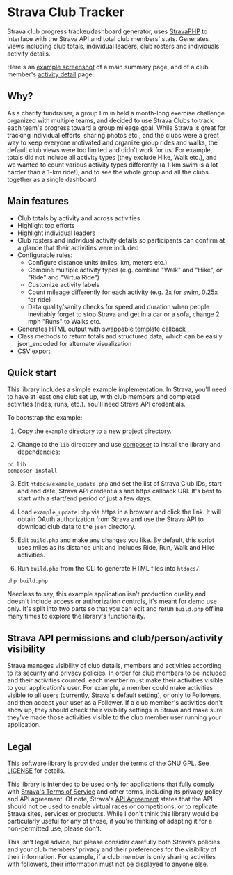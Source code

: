 # Strava Club Tracker

Strava club progress tracker/dashboard generator, uses [StravaPHP](https://github.com/basvandorst/StravaPHP/) to interface with the Strava API and total club members' stats. Generates views including club totals, individual leaders, club rosters and individuals' activity details.

Here's an [example screenshot](example/summary.png?raw=true) of a main summary page, and of a club member's [activity detail](example/person_detail.png?raw=true) page.

## Why?

As a charity fundraiser, a group I'm in held a month-long exercise challenge organized with multiple teams, and decided to use Strava Clubs to track each team's progress toward a group mileage goal. While Strava is great for tracking individual efforts, sharing photos etc., and the clubs were a great way to keep everyone motivated and organize group rides and walks, the default club views were too limited and didn't work for us. For example, totals did not include all activity types (they exclude Hike, Walk etc.), and we wanted to count various activity types differently (a 1-km swim is a lot harder than a 1-km ride!), and to see the whole group and all the clubs together as a single dashboard.

## Main features

* Club totals by activity and across activities
* Highlight top efforts
* Highlight individual leaders
* Club rosters and individual activity details so participants can confirm at a glance that their activities were included
* Configurable rules:
   * Configure distance units (miles, km, meters etc.)
   * Combine multiple activity types (e.g. combine "Walk" and "Hike", or "Ride" and "VirtualRide")
   * Customize activity labels
   * Count mileage differently for each activity (e.g. 2x for swim, 0.25x for ride)
   * Data quality/sanity checks for speed and duration when people inevitably forget to stop Strava and get in a car or a sofa, change 2 mph "Runs" to Walks etc.
* Generates HTML output with swappable template callback
* Class methods to return totals and structured data, which can be easily json_encoded for alternate visualization
* CSV export

## Quick start

This library includes a simple example implementation. In Strava, you'll need to have at least one club set up, with club members and completed activities (rides, runs, etc.). You'll need Strava API credentials.

To bootstrap the example:

1. Copy the `example` directory to a new project directory.

2. Change to the `lib` directory and use [composer](https://getcomposer.org/) to install the library and dependencies:

```
cd lib
composer install
```

3. Edit `htdocs/example_update.php` and set the list of Strava Club IDs, start and end date, Strava API credentials and https callback URI. It's best to start with a start/end period of just a few days.

4. Load `example_update.php` via https in a browser and click the link. It will obtain OAuth authorization from Strava and use the Strava API to download club data to the `json` directory.

5. Edit `build.php` and make any changes you like. By default, this script uses miles as its distance unit and includes Ride, Run, Walk and Hike activities.

6. Run `build.php` from the CLI to generate HTML files into `htdocs/`.

```
php build.php
```

Needless to say, this example application isn't production quality and doesn't include access or authorization controls, it's meant for demo use only. It's split into two parts so that you can edit and rerun `build.php` offline many times to explore the library's functionality.

## Strava API permissions and club/person/activity visibility

Strava manages visibility of club details, members and activities according to its security and privacy policies. In order for club members to be included and their activities counted, each member must make their activities visible to your application's user. For example, a member could make activities visible to all users (currently, Strava's default setting), or only to Followers, and then accept your user as a Follower. If a club member's activities don't show up, they should check their visibility settings in Strava and make sure they've made those activities visible to the club member user running your application.

## Legal

This software library is provided under the terms of the GNU GPL. See [LICENSE](LICENSE?raw=true) for details.

This library is intended to be used only for applications that fully comply with [Strava's Terms of Service](https://www.strava.com/legal/terms) and other terms, including its privacy policy and API agreement. Of note, Strava's [API Agreement](https://www.strava.com/legal/api) states that the API should not be used to enable virtual races or competitions, or to replicate Strava sites, services or products. While I don't think this library would be particularly useful for any of those, if you're thinking of adapting it for a non-permitted use, please don't.

This isn't legal advice, but please consider carefully both Strava's policies and your club members' privacy and their preferences for the visibility of their information. For example, if a club member is only sharing activities with followers, their information must not be displayed to anyone else.
